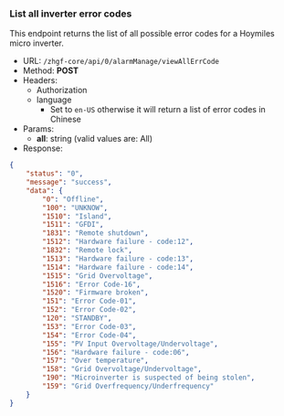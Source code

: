 ### List all inverter error codes

This endpoint returns the list of all possible error codes for a Hoymiles micro inverter.

- URL: `/zhgf-core/api/0/alarmManage/viewAllErrCode`
- Method: **POST**
- Headers:
  - Authorization
  - language
    - Set to `en-US` otherwise it will return a list of error codes in Chinese
- Params:
  - **all**: string (valid values are: All)
- Response:
```json
{
    "status": "0",
    "message": "success",
    "data": {
        "0": "Offline",
        "100": "UNKNOW",
        "1510": "Island",
        "1511": "GFDI",
        "1831": "Remote shutdown",
        "1512": "Hardware failure - code:12",
        "1832": "Remote lock",
        "1513": "Hardware failure - code:13",
        "1514": "Hardware failure - code:14",
        "1515": "Grid Overvoltage",
        "1516": "Error Code-16",
        "1520": "Firmware broken",
        "151": "Error Code-01",
        "152": "Error Code-02",
        "120": "STANDBY",
        "153": "Error Code-03",
        "154": "Error Code-04",
        "155": "PV Input Overvoltage/Undervoltage",
        "156": "Hardware failure - code:06",
        "157": "Over temperature",
        "158": "Grid Overvoltage/Undervoltage",
        "190": "Microinverter is suspected of being stolen",
        "159": "Grid Overfrequency/Underfrequency"
    }
}
```